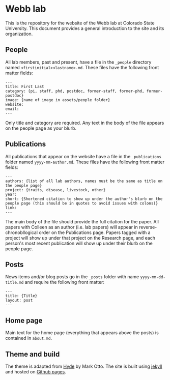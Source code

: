 # Webb lab

This is the repository for the website of the Webb lab at Colorado State University.  This document provides a general introduction to the site and its organization.

## People

All lab members, past and present, have a file in the `_people` directory named `<firstinitial><lastname>.md`.  These files have the following front matter fields:


```
---
title: First Last
category: {pi, staff, phd, postdoc, former-staff, former-phd, former-postdoc}
image: {name of image in assets/people folder}
website:
email:
---
```
Only title and category are required.  Any text in the body of the file appears on the people page as your blurb.

## Publications

All publications that appear on the website have a file in the `_publications` folder named `yyyy-mm-author.md`.  These files have the following front matter fields:

```
---
authors: {list of all lab authors, names must be the same as title on the people page}
project: {traits, disease, livestock, other}
year:
short: {Shortened citation to show up under the author's blurb on the people page (this should be in quotes to avoid issues with colons)}
link:
---
```
 
The main body of the file should provide the full citation for the paper.  All papers with Colleen as an author (i.e. lab papers) will appear in reverse-chronobllogical order on the Publications page.  Papers tagged with a project will show up under that project on the Research page, and each person's most recent publication will show up under their blurb on the people page.

## Posts

News items and/or blog posts go in the `_posts` folder with name `yyyy-mm-dd-title.md` and require the following front matter:

```
---
title: {Title}
layout: post
---
```

## Home page

Main text for the home page (everything that appears above the posts) is contained in `about.md`.

## Theme and build

The theme is adapted from [Hyde](http://hyde.getpoole.com/about/) by Mark Otto.  The site is built using [jekyll](http://jekyllrb.com/) and hosted on [Github pages](https://pages.github.com/).


